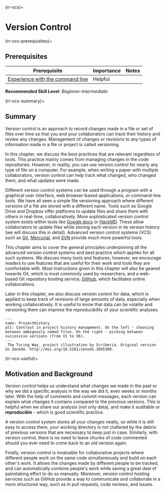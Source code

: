 (rr-vcs)=
# Version Control

(rr-vcs-prerequisites)=
## Prerequisites

| Prerequisite | Importance | Notes |
| -------------|----------|------|
|[Experience with the command line](https://programminghistorian.org/en/lessons/intro-to-bash) | Helpful |  |

**Recommended Skill Level**: _Beginner-Intermediate_

(rr-vcs-summary)=
## Summary

Version control is an approach to record changes made in a file or set of files over time so that you and your collaborators can track their history and review any changes.
Management of changes or revisions to any types of information made in a file or project is called versioning.

In this chapter, we discuss the best practices that are relevant regardless of tools.
This practice mainly comes from managing changes in the code repositories. 
However, in reality, you can use version control for nearly any type of file on a computer.
For example, when writing a paper with multiple collaborators, version control can help track what changed, who changed them, and what updates were made.

Different version control systems can be used through a program with a graphical user interface, web browser-based applications, or command-line tools.
We have all seen a simple file versioning approach where different versions of a file are stored with a different name.
Tools such as Google Drive and Dropbox offer platforms to update files and share them with others in real-time, collaboratively. 
More sophisticated version control system exists within tools like [Google docs](https://docs.google.com/) or [HackMD](http://hackmd.io/). 
These allow collaborators to update files while storing each version in its version history (we will discuss this in detail).
Advanced version control systems (VCS) such as [Git](https://en.wikipedia.org/wiki/Git), [Mercurial](https://www.mercurial-scm.org/), and [SVN](https://subversion.apache.org/) provide much more powerful tools.

This chapter aims to cover the general principles underpinning all the advanced version control systems and best practice which applies for all such systems.
We discuss many tools and features; however, we encourage readers to use features that are useful for their work and tools they are comfortable with.
Most instructions given in this chapter will also be geared towards Git, which is most commonly used by researchers, and a web-based Git repository hosting service, [GitHub](https://github.com/), which facilitates online collaborations.

Later in this chapter, we also discuss version control for data, which is applied to keep track of revisions of large amounts of data, especially when working collaboratively.
It is useful to know that data can be volatile and versioning them can improve the reproducibility of your scientific analyses.

```{figure}  ../figures/ProjectHistory.jpg
---
name: ProjectHistory
alt: Contrast in project history management. On the left - choosing between ambiguosly named files. On the right - picking between successive versions (from V1 to V6).
---
_The Turing Way_ project illustration by Scriberia. Original version on Zenodo. http://doi.org/10.5281/zenodo.3695300. 
```

(rr-vcs-useful)=
## Motivation and Background

Version control helps us understand what changes we made in the past or why we did a specific analysis in the way we did it, even weeks or months later.
With the help of comments and commit messages, each version can explain what changes it contains compared to the previous versions.
This is helpful when we share our analysis (not only data), and make it auditable or **reproducible** - which is good scientific practice.

A version control system stores all your changes neatly, so while it is still easy to access them, your working directory is not cluttered by the debris of previous versions that are necessary to keep just in case.
Similarly, with version control, there is no need to leave chunks of code commented should you ever need to come back to an old version again.

Finally, version control is invaluable for collaborative projects where different people work on the same code simultaneously and build on each other's work.
It allows the changes made by different people to be tracked, and can automatically combine people's work while saving a great deal of painstaking effort to do so manually.
Moreover, version control hosting services such as GitHub provide a way to communicate and collaborate in a more structured way, such as in pull requests, code reviews, and issues.
